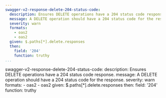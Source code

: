 ```yaml
---
swagger-v2-response-delete-204-status-code:
  description: Ensures DELETE operations have a 204 status code response.
  message: A DELETE operation should have a 204 status code for the response.
  severity: warn
  formats:
    - oas2
    - oas2
  given: $.paths[*].delete.responses
  then:
    field: '204'
    function: truthy
...
```

swagger-v2-response-delete-204-status-code:
  description: Ensures DELETE operations have a 204 status code response.
  message: A DELETE operation should have a 204 status code for the response.
  severity: warn
  formats:
    - oas2
    - oas2
  given: $.paths[*].delete.responses
  then:
    field: '204'
    function: truthy
